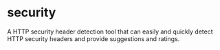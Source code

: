 # security
A HTTP security header detection tool that can easily and quickly detect HTTP security headers and provide suggestions and ratings.
